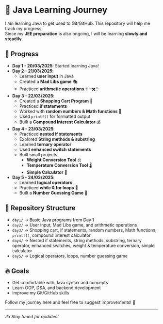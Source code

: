 # 🚀 Java Learning Journey  

I am learning Java to get used to Git/GitHub. This repository will help me track my progress.  
Since my **JEE preparation** is also ongoing, I will be learning **slowly and steadily**.  

## 📅 Progress  
- **Day 1 - 20/03/2025**: Started learning Java!  
- **Day 2 - 21/03/2025**:  
  - Learned **user input** in Java  
  - Created a **Mad Libs game** 🎭  
  - Practiced **arithmetic operations** ➕➖✖️➗  
- **Day 3 - 22/03/2025**:  
  - Created a **Shopping Cart Program** 🛒  
  - Practiced **if statements**  
  - Worked with **random numbers & Math functions** 🎲  
  - Used `printf()` for formatted output  
  - Built a **Compound Interest Calculator** 💰  
- **Day 4 - 23/03/2025**:  
  - Practiced **nested if statements**  
  - Explored **String methods & substring**  
  - Learned **ternary operator**  
  - Used **enhanced switch statements**  
  - Built small projects:  
    - **Weight Conversion Tool** ⚖️  
    - **Temperature Conversion Tool** 🌡️  
    - **Simple Calculator** 🧮  
- **Day 5 - 24/03/2025**:  
  - Learned **logical operators**  
  - Practiced **while & for loops** 🔄  
  - Built a **Number Guessing Game** 🎯  

## 📂 Repository Structure  
- `day1/` → Basic Java programs from Day 1  
- `day2/` → User input, Mad Libs game, and arithmetic operations  
- `day3/` → Shopping cart, if statements, random numbers, Math functions, `printf()`, compound interest calculator  
- `day4/` → Nested if statements, string methods, substring, ternary operator, enhanced switches, weight & temperature conversion, simple calculator  
- `day5/` → Logical operators, loops, number guessing game  

## 🔥 Goals  
- Get comfortable with Java syntax and concepts  
- Learn OOP, DSA, and backend development  
- Improve my Git/GitHub skills  

Follow my journey here and feel free to suggest improvements! 🚀  

---  

✍️ *Stay tuned for updates!*

